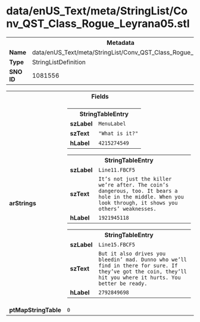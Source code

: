 <h1>data/enUS_Text/meta/StringList/Conv_QST_Class_Rogue_Leyrana05.stl</h1><table><tr><th colspan="100%">Metadata</th></tr><tr><td><b>Name</b></td><td>data/enUS_Text/meta/StringList/Conv_QST_Class_Rogue_Leyrana05.stl</td></tr><tr><td><b>Type</b></td><td>StringListDefinition</td></tr><tr><td><b>SNO ID</b></td><td>1081556</td></tr></table>

<table><tr><th colspan="100%">Fields</th></tr><tr><td><b>arStrings</b></td><td><table><tr><th colspan="100%">StringTableEntry</th></tr><tr><td><b>szLabel</b></td><td><code>MenuLabel</code></td></tr><tr><td><b>szText</b></td><td><code>"What is it?"</code></td></tr><tr><td><b>hLabel</b></td><td><code>4215274549</code></td></tr></table>


<table><tr><th colspan="100%">StringTableEntry</th></tr><tr><td><b>szLabel</b></td><td><code>Line11.FBCF5</code></td></tr><tr><td><b>szText</b></td><td><code>It’s not just the killer we’re after. The coin’s dangerous, too. It bears a hole in the middle. When you look through, it shows you others’ weaknesses.</code></td></tr><tr><td><b>hLabel</b></td><td><code>1921945118</code></td></tr></table>


<table><tr><th colspan="100%">StringTableEntry</th></tr><tr><td><b>szLabel</b></td><td><code>Line15.FBCF5</code></td></tr><tr><td><b>szText</b></td><td><code>But it also drives you bleedin’ mad. Dunno who we’ll find in there for sure. If they’ve got the coin, they’ll hit you where it hurts. You better be ready.</code></td></tr><tr><td><b>hLabel</b></td><td><code>2792849698</code></td></tr></table>


</td></tr><tr><td><b>ptMapStringTable</b></td><td><code>0</code></td></tr></table>

